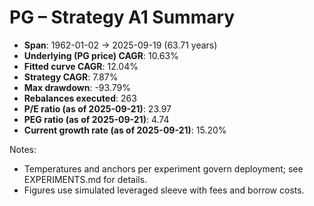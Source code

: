 # PG – Strategy A1 Summary

- **Span**: 1962-01-02 → 2025-09-19 (63.71 years)
- **Underlying (PG price) CAGR**: 10.63%
- **Fitted curve CAGR**: 12.04%
- **Strategy CAGR**: 7.87%
- **Max drawdown**: -93.79%
- **Rebalances executed**: 263
- **P/E ratio (as of 2025-09-21)**: 23.97
- **PEG ratio (as of 2025-09-21)**: 4.74
- **Current growth rate (as of 2025-09-21)**: 15.20%

Notes:

- Temperatures and anchors per experiment govern deployment; see EXPERIMENTS.md for details.
- Figures use simulated leveraged sleeve with fees and borrow costs.

